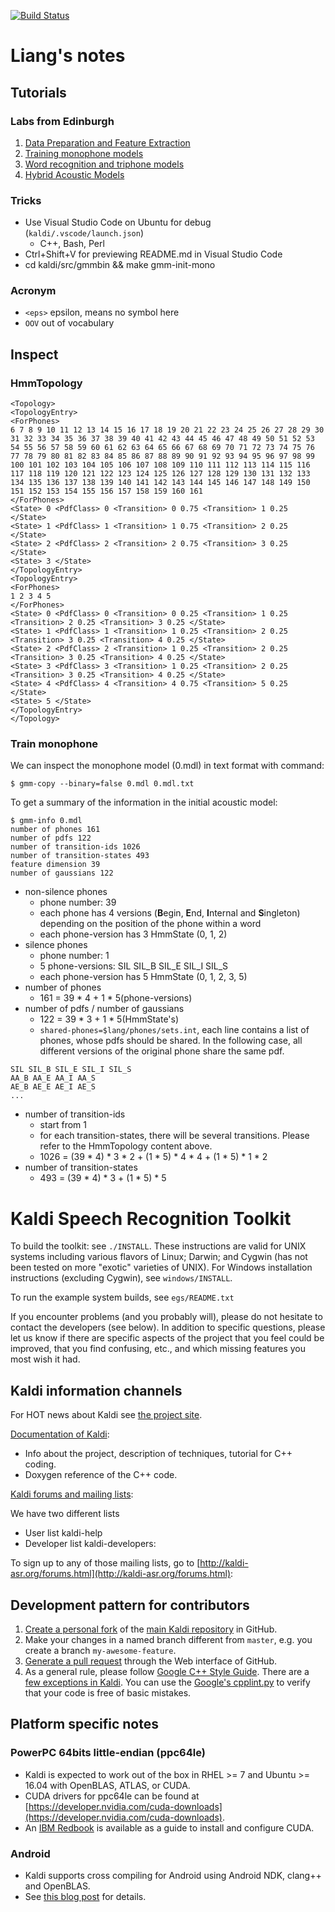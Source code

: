 [![Build Status](https://travis-ci.org/kaldi-asr/kaldi.svg?branch=master)](https://travis-ci.org/kaldi-asr/kaldi)

Liang's notes
================================

Tutorials
--------------------------

### Labs from Edinburgh
1. [Data Preparation and Feature Extraction](https://github.com/hotzhao/kaldi/blob/lz-voxforge/docs/lab1.pdf)
2. [Training monophone models](https://github.com/hotzhao/kaldi/blob/lz-voxforge/docs/lab2.pdf)
3. [Word recognition and triphone models](https://github.com/hotzhao/kaldi/blob/lz-voxforge/docs/lab3.pdf)
4. [Hybrid Acoustic Models](https://github.com/hotzhao/kaldi/blob/lz-voxforge/docs/lab4.pdf)

### Tricks
- Use Visual Studio Code on Ubuntu for debug (`kaldi/.vscode/launch.json`)
  - C++, Bash, Perl
- Ctrl+Shift+V for previewing README.md in Visual Studio Code
- cd kaldi/src/gmmbin && make gmm-init-mono

### Acronym
- `<eps>` epsilon, means no symbol here
- `OOV` out of vocabulary

Inspect
--------------------------

### HmmTopology
```
<Topology>
<TopologyEntry>
<ForPhones>
6 7 8 9 10 11 12 13 14 15 16 17 18 19 20 21 22 23 24 25 26 27 28 29 30 31 32 33 34 35 36 37 38 39 40 41 42 43 44 45 46 47 48 49 50 51 52 53 54 55 56 57 58 59 60 61 62 63 64 65 66 67 68 69 70 71 72 73 74 75 76 77 78 79 80 81 82 83 84 85 86 87 88 89 90 91 92 93 94 95 96 97 98 99 100 101 102 103 104 105 106 107 108 109 110 111 112 113 114 115 116 117 118 119 120 121 122 123 124 125 126 127 128 129 130 131 132 133 134 135 136 137 138 139 140 141 142 143 144 145 146 147 148 149 150 151 152 153 154 155 156 157 158 159 160 161
</ForPhones>
<State> 0 <PdfClass> 0 <Transition> 0 0.75 <Transition> 1 0.25 </State>
<State> 1 <PdfClass> 1 <Transition> 1 0.75 <Transition> 2 0.25 </State>
<State> 2 <PdfClass> 2 <Transition> 2 0.75 <Transition> 3 0.25 </State>
<State> 3 </State>
</TopologyEntry>
<TopologyEntry>
<ForPhones>
1 2 3 4 5
</ForPhones>
<State> 0 <PdfClass> 0 <Transition> 0 0.25 <Transition> 1 0.25 <Transition> 2 0.25 <Transition> 3 0.25 </State>
<State> 1 <PdfClass> 1 <Transition> 1 0.25 <Transition> 2 0.25 <Transition> 3 0.25 <Transition> 4 0.25 </State>
<State> 2 <PdfClass> 2 <Transition> 1 0.25 <Transition> 2 0.25 <Transition> 3 0.25 <Transition> 4 0.25 </State>
<State> 3 <PdfClass> 3 <Transition> 1 0.25 <Transition> 2 0.25 <Transition> 3 0.25 <Transition> 4 0.25 </State>
<State> 4 <PdfClass> 4 <Transition> 4 0.75 <Transition> 5 0.25 </State>
<State> 5 </State>
</TopologyEntry>
</Topology>
```

### Train monophone
We can inspect the monophone model (0.mdl) in text format with command:
```
$ gmm-copy --binary=false 0.mdl 0.mdl.txt
```

To get a summary of the information in the initial acoustic model:
```
$ gmm-info 0.mdl 
number of phones 161
number of pdfs 122
number of transition-ids 1026
number of transition-states 493
feature dimension 39
number of gaussians 122
```
- non-silence phones
  - phone number: 39
  - each phone has 4 versions (**B**egin, **E**nd, **I**nternal and **S**ingleton) depending on the position of the phone within a word
  - each phone-version has 3 HmmState (0, 1, 2)
- silence phones
  - phone number: 1
  - 5 phone-versions: SIL SIL_B SIL_E SIL_I SIL_S
  - each phone-version has 5 HmmState (0, 1, 2, 3, 5)
- number of phones
  - 161 = 39 * 4 + 1 * 5(phone-versions)
- number of pdfs / number of gaussians
  - 122 = 39 * 3 + 1 * 5(HmmState's)
  - `shared-phones=$lang/phones/sets.int`, each line contains a list of phones, whose pdfs should be shared. In the following case, all different versions of the original phone share the same pdf.
```
SIL SIL_B SIL_E SIL_I SIL_S
AA_B AA_E AA_I AA_S
AE_B AE_E AE_I AE_S
...
```
- number of transition-ids
  - start from 1
  - for each transition-states, there will be several transitions. Please refer to the HmmTopology content above.
  - 1026 = (39 * 4) * 3 * 2 + (1 * 5) * 4 * 4 + (1 * 5) * 1 * 2
- number of transition-states
  - 493 = (39 * 4) * 3 + (1 * 5) * 5 

Kaldi Speech Recognition Toolkit
================================

To build the toolkit: see `./INSTALL`.  These instructions are valid for UNIX
systems including various flavors of Linux; Darwin; and Cygwin (has not been
tested on more "exotic" varieties of UNIX).  For Windows installation
instructions (excluding Cygwin), see `windows/INSTALL`.

To run the example system builds, see `egs/README.txt`

If you encounter problems (and you probably will), please do not hesitate to
contact the developers (see below). In addition to specific questions, please
let us know if there are specific aspects of the project that you feel could be
improved, that you find confusing, etc., and which missing features you most
wish it had.

Kaldi information channels
--------------------------

For HOT news about Kaldi see [the project site](http://kaldi-asr.org/).

[Documentation of Kaldi](http://kaldi-asr.org/doc/):
- Info about the project, description of techniques, tutorial for C++ coding.
- Doxygen reference of the C++ code.

[Kaldi forums and mailing lists](http://kaldi-asr.org/forums.html):

We have two different lists
- User list kaldi-help
- Developer list kaldi-developers:

To sign up to any of those mailing lists, go to
[http://kaldi-asr.org/forums.html](http://kaldi-asr.org/forums.html):


Development pattern for contributors
------------------------------------

1. [Create a personal fork](https://help.github.com/articles/fork-a-repo/)
   of the [main Kaldi repository](https://github.com/kaldi-asr/kaldi) in GitHub.
2. Make your changes in a named branch different from `master`, e.g. you create
   a branch `my-awesome-feature`.
3. [Generate a pull request](https://help.github.com/articles/creating-a-pull-request/)
   through the Web interface of GitHub.
4. As a general rule, please follow [Google C++ Style Guide](https://google.github.io/styleguide/cppguide.html).
   There are a [few exceptions in Kaldi](http://kaldi-asr.org/doc/style.html).
   You can use the [Google's cpplint.py](https://raw.githubusercontent.com/google/styleguide/gh-pages/cpplint/cpplint.py)
   to verify that your code is free of basic mistakes.

Platform specific notes
-----------------------

### PowerPC 64bits little-endian (ppc64le)

- Kaldi is expected to work out of the box in RHEL >= 7 and Ubuntu >= 16.04 with
  OpenBLAS, ATLAS, or CUDA.
- CUDA drivers for ppc64le can be found at [https://developer.nvidia.com/cuda-downloads](https://developer.nvidia.com/cuda-downloads).
- An [IBM Redbook](https://www.redbooks.ibm.com/abstracts/redp5169.html) is
  available as a guide to install and configure CUDA.

### Android

- Kaldi supports cross compiling for Android using Android NDK, clang++ and
  OpenBLAS.
- See [this blog post](http://jcsilva.github.io/2017/03/18/compile-kaldi-android/)
  for details.
